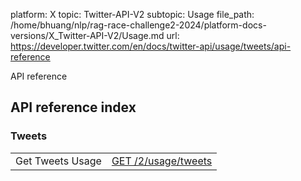 platform: X
topic: Twitter-API-V2
subtopic: Usage
file_path: /home/bhuang/nlp/rag-race-challenge2-2024/platform-docs-versions/X_Twitter-API-V2/Usage.md
url: https://developer.twitter.com/en/docs/twitter-api/usage/tweets/api-reference

API reference

## API reference index

### Tweets

|     |     |
| --- | --- |
| Get Tweets Usage | [GET /2/usage/tweets](https://developer.twitter.com/en/docs/twitter-api/usage/tweets/api-reference/get-usage-tweets) |